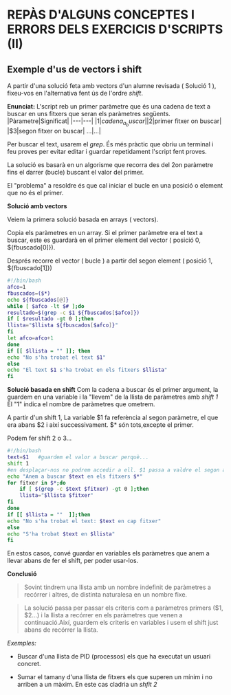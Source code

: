 # REPÀS D'ALGUNS CONCEPTES I ERRORS DELS EXERCICIS D'SCRIPTS (II)

## Exemple d'us de vectors i shift


A partir d'una solució feta amb vectors d'un alumne revisada ( Solució 1 ), fixeu-vos en l'alternativa fent ús de l'ordre *shift*. 

**Enunciat:**
L'script reb un primer paràmetre que és una cadena de text a buscar en uns fitxers que seran els paràmetres següents.
|Pàrametre|Significat|
|---|---|
|$1|cadena_a_buscar|
|$2|primer fitxer on buscar|
|$3|segon fitxer on buscar|
...|...|


Per buscar el text, usarem el *grep*. És més pràctic que obriu un terminal i feu proves per evitar editar i guardar repetidament l'script fent proves.

La solució es basarà en un algorisme que recorra des del 2on paràmetre fins el darrer (bucle) buscant el valor del primer.

El "problema" a resoldre és que cal iniciar el bucle en una posició o element que no és el primer. 


**Solució amb vectors**


Veiem la primera solució basada en arrays ( vectors).

Copia els paràmetres en un array. Si el primer paràmetre era el text a buscar, este es guardarà en el primer element del vector ( posició 0, ${fbuscado[0]}). 

Després recorre el vector ( bucle ) a partir del segon element ( posició 1, ${fbuscado[1]})

```bash
#!/bin/bash
afco=1
fbuscados=($*)
echo ${fbuscados[@]}
while [ $afco -lt $# ];do
resultado=$(grep -c $1 ${fbuscados[$afco]})
if [ $resultado -gt 0 ];then
llista="$llista ${fbuscados[$afco]}"
fi
let afco=afco+1
done
if [[ $llista = "" ]]; then
echo "No s'ha trobat el text $1"
else
echo "El text $1 s'ha trobat en els fitxers $llista"
fi
```

**Solució basada en shift**
Com la cadena a buscar és el primer argument, la guardem en una variable i la "llevem" de la llista de paràmetres amb *shift 1* El "1" indica el nombre de paràmetres que ometrem. 

A partir d'un shift 1, La variable $1 fa referència al segon paràmetre, el que era abans $2 i així successivament. $* són tots,excepte el primer.

Podem fer shift 2 o 3...


```bash
#!/bin/bash
text=$1   #guardem el valor a buscar perquè...
shift 1   
#en desplaçar-nos no podrem accedir a ell. $1 passa a valdre el segon argument
echo "Anem a buscar $text en els fitxers $*"
for fitxer in $*;do
	if [ $(grep -c $text $fitxer) -gt 0 ];then
	llista="$llista $fitxer"
fi
done
if [[ $llista = ""  ]];then
echo "No s'ha trobat el text: $text en cap fitxer"
else 
echo "S'ha trobat $text en $llista"
fi
```

En estos casos, convé guardar en variables els paràmetres que anem a llevar abans de fer el shift, per poder usar-los.

**Conclusió**

> Sovint tindrem una llista amb un nombre indefinit de paràmetres a recórrer i altres, de distinta naturalesa en un nombre fixe.

>La solució passa per passar els criteris com a paràmetres primers ($1, $2...) i la llista a recórrer en els paràmetres que venen a continuació.Així, guardem els criteris en variables i usem el shift just abans de recórrer la llista.

*Exemples:*

* Buscar d'una llista de PID (processos) els que ha executat un usuari concret.

* Sumar el tamany d'una llista de fitxers els que superen un mínim i no arriben a un màxim. En este cas cladria un *shfit 2*
